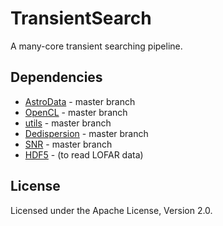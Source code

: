 
# TransientSearch

A many-core transient searching pipeline.

## Dependencies

* [AstroData](https://github.com/isazi/AstroData) - master branch
* [OpenCL](https://github.com/isazi/OpenCL) - master branch
* [utils](https://github.com/isazi/utils) - master branch
* [Dedispersion](https://github.com/isazi/Dedispersion) - master branch
* [SNR](https://github.com/isazi/SNR) - master branch
* [HDF5](http://www.hdfgroup.org/HDF5/) - (to read LOFAR data)

## License

Licensed under the Apache License, Version 2.0.

